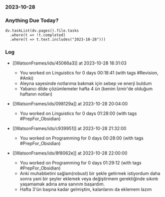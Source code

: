 ### 2023-10-28

### Anything Due Today?
```dataviewjs
dv.taskList(dv.pages().file.tasks 
  .where(t => !t.completed)
  .where(t => t.text.includes("2023-10-28")))
```
### Log

- [[WatsonFrames/ids/45066a3]] at 2023-10-28 18:31:03
  - You worked on Linguistics for 0 days 00:18:41 (with tags #Revision, #Anki)
  - Aleyna sayesinde notlarıma bakmak için sebep ve enerji buldum
  - Yabancı dilde çözümlemeler hafta 4 ün (benim İzmir'de olduğum haftanın notları)

- [[WatsonFrames/ids/098129a]] at 2023-10-28 20:04:00
  - You worked on Linguistics for 0 days 01:28:00 (with tags #PrepFor_Obsidian) 

- [[WatsonFrames/ids/c939951]] at 2023-10-28 21:32:00
  - You worked on Programming for 0 days 00:28:00 (with tags #PrepFor_Obsidian) 

- [[WatsonFrames/ids/8f8062e]] at 2023-10-28 22:00:00
  - You worked on Programming for 0 days 01:29:12 (with tags #PrepFor_Obsidian)
  - Anki muhabbetini sağlam(robust) bir şekle getirmek istiyordum daha sonra yani bir şeyler eklemek veya değiştirmem gerektiğinde sıkıntı yaşamamak adına ama sanırım başardım.
  - Hafta 3'ün başına kadar gelmiştim, kalanlarını da eklemem lazım
